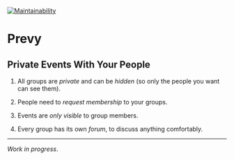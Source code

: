 [![Maintainability](https://api.codeclimate.com/v1/badges/4ff8c244d2d53411887b/maintainability)](https://codeclimate.com/github/lujanfernaud/prevy/maintainability)

# Prevy

## Private Events With Your People

1. All groups are *private* and can be *hidden* (so only the people you want can see them).

2. People need to *request membership* to your groups.

3. Events are *only visible* to group members.

4. Every group has its own *forum*, to discuss anything comfortably.

---

*Work in progress*.
